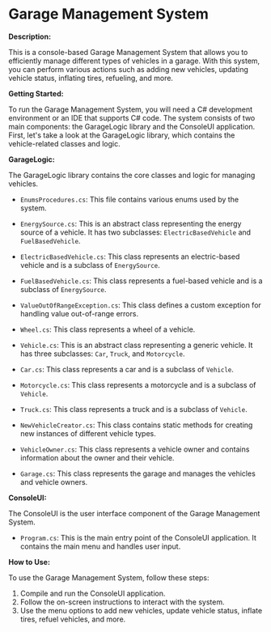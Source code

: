 # Garage Management System

**Description:**

This is a console-based Garage Management System that allows you to efficiently manage different types of vehicles in a garage. With this system, you can perform various actions such as adding new vehicles, updating vehicle status, inflating tires, refueling, and more.

**Getting Started:**

To run the Garage Management System, you will need a C# development environment or an IDE that supports C# code. The system consists of two main components: the GarageLogic library and the ConsoleUI application. First, let's take a look at the GarageLogic library, which contains the vehicle-related classes and logic.

**GarageLogic:**

The GarageLogic library contains the core classes and logic for managing vehicles.

- `EnumsProcedures.cs`: This file contains various enums used by the system.

- `EnergySource.cs`: This is an abstract class representing the energy source of a vehicle. It has two subclasses: `ElectricBasedVehicle` and `FuelBasedVehicle`.

- `ElectricBasedVehicle.cs`: This class represents an electric-based vehicle and is a subclass of `EnergySource`.

- `FuelBasedVehicle.cs`: This class represents a fuel-based vehicle and is a subclass of `EnergySource`.

- `ValueOutOfRangeException.cs`: This class defines a custom exception for handling value out-of-range errors.

- `Wheel.cs`: This class represents a wheel of a vehicle.

- `Vehicle.cs`: This is an abstract class representing a generic vehicle. It has three subclasses: `Car`, `Truck`, and `Motorcycle`.

- `Car.cs`: This class represents a car and is a subclass of `Vehicle`.

- `Motorcycle.cs`: This class represents a motorcycle and is a subclass of `Vehicle`.

- `Truck.cs`: This class represents a truck and is a subclass of `Vehicle`.

- `NewVehicleCreator.cs`: This class contains static methods for creating new instances of different vehicle types.

- `VehicleOwner.cs`: This class represents a vehicle owner and contains information about the owner and their vehicle.

- `Garage.cs`: This class represents the garage and manages the vehicles and vehicle owners.

**ConsoleUI:**

The ConsoleUI is the user interface component of the Garage Management System.

- `Program.cs`: This is the main entry point of the ConsoleUI application. It contains the main menu and handles user input.

**How to Use:**

To use the Garage Management System, follow these steps:

1. Compile and run the ConsoleUI application.
2. Follow the on-screen instructions to interact with the system.
3. Use the menu options to add new vehicles, update vehicle status, inflate tires, refuel vehicles, and more.
